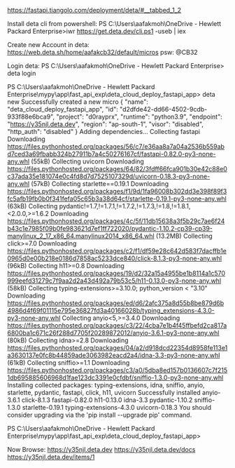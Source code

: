 https://fastapi.tiangolo.com/deployment/deta/#__tabbed_1_2

Install deta cli from powershell:
PS C:\Users\aafakmoh\OneDrive - Hewlett Packard Enterprise>iwr https://get.deta.dev/cli.ps1 -useb | iex

Create new Account in deta:
https://web.deta.sh/home/aafakcb32/default/micros
psw: @CB32

Login deta:
PS C:\Users\aafakmoh\OneDrive - Hewlett Packard Enterprise> deta login

PS C:\Users\aafakmoh\OneDrive - Hewlett Packard Enterprise\mypy\app\fast_api_exp\deta_cloud_deploy_fastapi_app> deta new
Successfully created a new micro
{
        "name": "deta_cloud_deploy_fastapi_app",
        "id": "d2dfde42-dd66-4502-9cdb-933f88e6bca9",
        "project": "d0rayprx",
        "runtime": "python3.9",
        "endpoint": "https://y35njl.deta.dev",
        "region": "ap-south-1",
        "visor": "disabled",
        "http_auth": "disabled"
}
Adding dependencies...
Collecting fastapi
  Downloading https://files.pythonhosted.org/packages/56/c7/e36aa8a7a04a2536b559abd7ced3a69fbabb324b27911b7a4c50276167cf/fastapi-0.82.0-py3-none-any.whl (55kB)
Collecting uvicorn
  Downloading https://files.pythonhosted.org/packages/64/82/3fdff66fca901b30e42c88e0c37ada35e181074e0c4fd8d7d7525107329d/uvicorn-0.18.3-py3-none-any.whl (57kB)
Collecting starlette==0.19.1
  Downloading https://files.pythonhosted.org/packages/f1/9d/1fa96008b302dd3e398f89f3fc5afb19fb0b0f341fefa05c65b3a38d64cf/starlette-0.19.1-py3-none-any.whl (63kB)
Collecting pydantic!=1.7,!=1.7.1,!=1.7.2,!=1.7.3,!=1.8,!=1.8.1,<2.0.0,>=1.6.2
  Downloading https://files.pythonhosted.org/packages/4c/5f/11db15638a3f5b29c7ae6f24b43c1e7985f09b0fe983621d7ef1ff722020/pydantic-1.10.2-cp39-cp39-manylinux_2_17_x86_64.manylinux2014_x86_64.whl (13.2MB)
Collecting click>=7.0
  Downloading https://files.pythonhosted.org/packages/c2/f1/df59e28c642d583f7dacffb1e0965d0e00b218e0186d7858ac5233dce840/click-8.1.3-py3-none-any.whl (96kB)
Collecting h11>=0.8
  Downloading https://files.pythonhosted.org/packages/19/d2/32a15a4955be1b8114a1c570999eefd31279c7f9aa2d2a43d492a79b53c5/h11-0.13.0-py3-none-any.whl (58kB)
Collecting typing-extensions>=3.10.0; python_version < "3.10"
  Downloading https://files.pythonhosted.org/packages/ed/d6/2afc375a8d55b8be879d6b4986d4f69f01115e795e36827fd3a40166028b/typing_extensions-4.3.0-py3-none-any.whl
Collecting anyio<5,>=3.4.0
  Downloading https://files.pythonhosted.org/packages/c3/22/4cba7e1b4f45ffbefd2ca817a6800ba1c671c26f288d7705f20289872012/anyio-3.6.1-py3-none-any.whl (80kB)
Collecting idna>=2.8
  Downloading https://files.pythonhosted.org/packages/04/a2/d918dcd22354d8958fe113e1a3630137e0fc8b44859ade3063982eacd2a4/idna-3.3-py3-none-any.whl (61kB)
Collecting sniffio>=1.1
  Downloading https://files.pythonhosted.org/packages/c3/a0/5dba8ed157b0136607c7f2151db695885606968d1fae123dc3391e0cfdbf/sniffio-1.3.0-py3-none-any.whl
Installing collected packages: typing-extensions, idna, sniffio, anyio, starlette, pydantic, fastapi, click, h11, uvicorn
Successfully installed anyio-3.6.1 click-8.1.3 fastapi-0.82.0 h11-0.13.0 idna-3.3 pydantic-1.10.2 sniffio-1.3.0 starlette-0.19.1 typing-extensions-4.3.0 uvicorn-0.18.3
You should consider upgrading via the 'pip install --upgrade pip' command.

PS C:\Users\aafakmoh\OneDrive - Hewlett Packard Enterprise\mypy\app\fast_api_exp\deta_cloud_deploy_fastapi_app>


Now Browse:
https://y35njl.deta.dev
https://y35njl.deta.dev/docs
https://y35njl.deta.dev/items/1